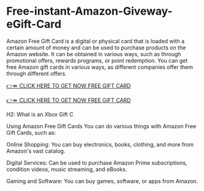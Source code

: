 # Free-instant-Amazon-Giveway-eGift-Card

Amazon Free Gift Card is a digital or physical card that is loaded with a certain amount of money and can be used to purchase products on the Amazon website.
It can be obtained in various ways, such as through promotional offers, rewards programs, or point redemption.
You can get free Amazon gift cards in various ways, as different companies offer them through different offers.

[👉⏩ CLICK HERE TO GET NOW FREE GIFT CARD](https://sites.google.com/view/amazon-egift-card-instant/home)

[👉⏩ CLICK HERE TO GET NOW FREE GIFT CARD](https://sites.google.com/view/amazon-egift-card-instant/home)

H2: What is an Xbox Gift C

Using Amazon Free Gift Cards
You can do various things with Amazon Free Gift Cards, such as:

Online Shopping: You can buy electronics, books, clothing, and more from Amazon's vast catalog.

Digital Services: Can be used to purchase Amazon Prime subscriptions, condition videos, music streaming, and eBooks.

Gaming and Software: You can buy games, software, or apps from Amazon.
